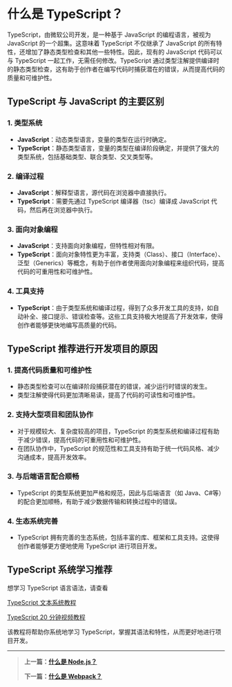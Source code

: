 # 什么是 TypeScript？

TypeScript，由微软公司开发，是一种基于 JavaScript 的编程语言，被视为 JavaScript 的一个超集。这意味着 TypeScript 不仅继承了 JavaScript 的所有特性，还增加了静态类型检查和其他一些特性。因此，现有的 JavaScript 代码可以与 TypeScript 一起工作，无需任何修改。TypeScript 通过类型注解提供编译时的静态类型检查，这有助于创作者在编写代码时捕获潜在的错误，从而提高代码的质量和可维护性。

## TypeScript 与 JavaScript 的主要区别

### 1. 类型系统

- **JavaScript**：动态类型语言，变量的类型在运行时确定。
- **TypeScript**：静态类型语言，变量的类型在编译阶段确定，并提供了强大的类型系统，包括基础类型、联合类型、交叉类型等。

### 2. 编译过程

- **JavaScript**：解释型语言，源代码在浏览器中直接执行。
- **TypeScript**：需要先通过 TypeScript 编译器（tsc）编译成 JavaScript 代码，然后再在浏览器中执行。

### 3. 面向对象编程

- **JavaScript**：支持面向对象编程，但特性相对有限。
- **TypeScript**：面向对象特性更为丰富，支持类（Class）、接口（Interface）、泛型（Generics）等概念，有助于创作者使用面向对象编程来组织代码，提高代码的可重用性和可维护性。

### 4. 工具支持

- **TypeScript**：由于类型系统和编译过程，得到了众多开发工具的支持，如自动补全、接口提示、错误检查等。这些工具支持极大地提高了开发效率，使得创作者能够更快地编写高质量的代码。

## TypeScript 推荐进行开发项目的原因

### 1. 提高代码质量和可维护性

- 静态类型检查可以在编译阶段捕获潜在的错误，减少运行时错误的发生。
- 类型注解使得代码更加清晰易读，提高了代码的可读性和可维护性。

### 2. 支持大型项目和团队协作

- 对于规模较大、复杂度较高的项目，TypeScript 的类型系统和编译过程有助于减少错误，提高代码的可重用性和可维护性。
- 在团队协作中，TypeScript 的规范性和工具支持有助于统一代码风格、减少沟通成本，提高开发效率。

### 3. 与后端语言配合顺畅

- TypeScript 的类型系统更加严格和规范，因此与后端语言（如 Java、C#等）的配合更加顺畅，有助于减少数据传输和转换过程中的错误。

### 4. 生态系统完善

- TypeScript 拥有完善的生态系统，包括丰富的库、框架和工具支持。这使得创作者能够更方便地使用 TypeScript 进行项目开发。

## TypeScript 系统学习推荐

想学习 TypeScript 语言语法，请查看

[TypeScript 文本系统教程](https://typescript.p6p.net/about/experience.html)

[TypeScript 20 分钟视频教程](https://www.bilibili.com/video/BV1gX4y177Kf)

该教程将帮助你系统地学习 TypeScript，掌握其语法和特性，从而更好地进行项目开发。

---

> **上一篇：[什么是 Node.js？](./WhatNodeJs.md)**
>
> **下一篇：[什么是 Webpack？](./WhatWebpack.md)**
